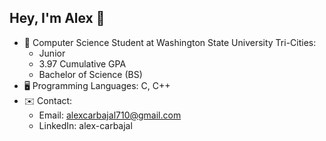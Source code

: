 ## Hey, I'm Alex 👋

* 🏫 Computer Science Student at Washington State University Tri-Cities:
    * Junior
    * 3.97 Cumulative GPA
    * Bachelor of Science (BS)
* 🖥️ Programming Languages: C, C++
* ✉️ Contact:
    * Email: alexcarbajal710@gmail.com
    * LinkedIn: alex-carbajal
<!--
**alex-sir/alex-sir** is a ✨ _special_ ✨ repository because its `README.md` (this file) appears on your GitHub profile.

Here are some ideas to get you started:

- 🔭 I’m currently working on ...
- 🌱 I’m currently learning ...
- 👯 I’m looking to collaborate on ...
- 🤔 I’m looking for help with ...
- 💬 Ask me about ...
- 📫 How to reach me: ...
- 😄 Pronouns: ...
- ⚡ Fun fact: ...
-->
